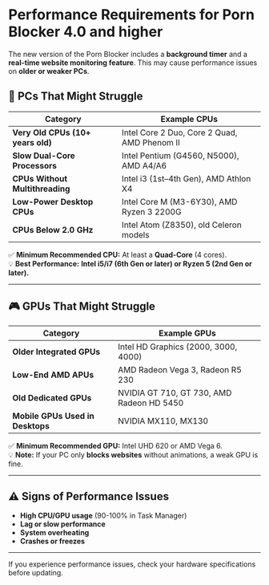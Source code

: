 # Performance Requirements for Porn Blocker 4.0 and higher

The new version of the Porn Blocker includes a **background timer** and a **real-time website monitoring feature**. This may cause performance issues on **older or weaker PCs**.

## 🚨 PCs That Might Struggle

| Category | Example CPUs |
|-----------|-------------|
| **Very Old CPUs (10+ years old)** | Intel Core 2 Duo, Core 2 Quad, AMD Phenom II |
| **Slow Dual-Core Processors** | Intel Pentium (G4560, N5000), AMD A4/A6 |
| **CPUs Without Multithreading** | Intel i3 (1st–4th Gen), AMD Athlon X4 |
| **Low-Power Desktop CPUs** | Intel Core M (M3-6Y30), AMD Ryzen 3 2200G |
| **CPUs Below 2.0 GHz** | Intel Atom (Z8350), old Celeron models |

✅ **Minimum Recommended CPU:** At least a **Quad-Core** (4 cores).  
💡 **Best Performance:** **Intel i5/i7 (6th Gen or later) or Ryzen 5 (2nd Gen or later).**

---

## 🎮 GPUs That Might Struggle

| Category | Example GPUs |
|-----------|-------------|
| **Older Integrated GPUs** | Intel HD Graphics (2000, 3000, 4000) |
| **Low-End AMD APUs** | AMD Radeon Vega 3, Radeon R5 230 |
| **Old Dedicated GPUs** | NVIDIA GT 710, GT 730, AMD Radeon HD 5450 |
| **Mobile GPUs Used in Desktops** | NVIDIA MX110, MX130 |

✅ **Minimum Recommended GPU:** Intel UHD 620 or AMD Vega 6.  
💡 **Note:** If your PC only **blocks websites** without animations, a weak GPU is fine.

---

## ⚠️ Signs of Performance Issues
- **High CPU/GPU usage** (90-100% in Task Manager)
- **Lag or slow performance**
- **System overheating**
- **Crashes or freezes**

---

If you experience performance issues, check your hardware specifications before updating.
